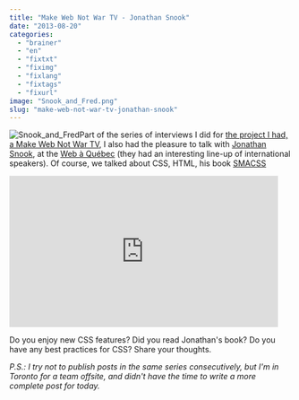 ```yaml
---
title: "Make Web Not War TV - Jonathan Snook"
date: "2013-08-20"
categories: 
  - "brainer"
  - "en"
  - "fixtxt"
  - "fiximg"
  - "fixlang"
  - "fixtags"
  - "fixurl"
image: "Snook_and_Fred.png"
slug: "make-web-not-war-tv-jonathan-snook"
---
```


![Snook_and_Fred](images/Snook_and_Fred.png)Part of the series of interviews I did for [the project I had, a Make Web Not War TV](https://fred.dev/make-web-not-war-tv-an-unfinished-project/ "Make Web Not War TV – An unfinished project"), I also had the pleasure to talk with [Jonathan Snook](https://snook.ca/), at the [Web à Québec](https://webaquebec.org/) (they had an interesting line-up of international speakers). Of course, we talked about CSS, HTML, his book [SMACSS](https://smacss.com/)

<iframe width="480" height="270" src="https://www.youtube.com/embed/WoJFewCRH1g?feature=oembed" frameborder="0" allowfullscreen></iframe>

Do you enjoy new CSS features? Did you read Jonathan's book? Do you have any best practices for CSS? Share your thoughts.

_P.S.: I try not to publish posts in the same series consecutively, but I'm in Toronto for a team offsite, and didn't have the time to write a more complete post for today._
